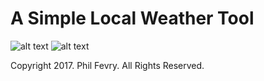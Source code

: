 # A Simple Local Weather Tool  #

![alt text](https://s3.amazonaws.com/phlfvry/Portfolio/local-weather/before-access.png "Before access accepted")
![alt text](https://s3.amazonaws.com/phlfvry/Portfolio/local-weather/after-access.png "After access accepted")

Copyright 2017. Phil Fevry. All Rights Reserved.